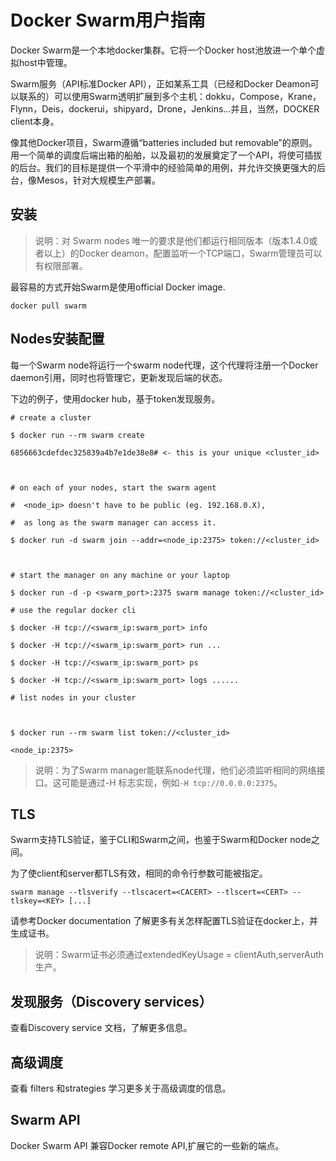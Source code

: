 # Docker Swarm用户指南

Docker Swarm是一个本地docker集群。它将一个Docker host池放进一个单个虚拟host中管理。

Swarm服务（API标准Docker API），正如某系工具（已经和Docker Deamon可以联系的）可以使用Swarm透明扩展到多个主机：dokku，Compose，Krane，Flynn，Deis，dockerui，shipyard，Drone，Jenkins…并且，当然，DOCKER client本身。

像其他Docker项目，Swarm遵循“batteries included but removable”的原则。用一个简单的调度后端出箱的船舶，以及最初的发展奠定了一个API，将使可插拔的后台。我们的目标是提供一个平滑中的经验简单的用例，并允许交换更强大的后台，像Mesos，针对大规模生产部署。

## 安装

> 说明：对 Swarm nodes 唯一的要求是他们都运行相同版本（版本1.4.0或者以上）的Docker deamon，配置监听一个TCP端口，Swarm管理员可以有权限部署。

最容易的方式开始Swarm是使用official Docker image.

	docker pull swarm

## Nodes安装配置

每一个Swarm node将运行一个swarm node代理，这个代理将注册一个Docker daemon引用，同时也将管理它，更新发现后端的状态。

下边的例子，使用docker hub，基于token发现服务。

	# create a cluster

	$ docker run --rm swarm create

	6856663cdefdec325839a4b7e1de38e8# <- this is your unique <cluster_id>



	# on each of your nodes, start the swarm agent

	#  <node_ip> doesn't have to be public (eg. 192.168.0.X),

	#  as long as the swarm manager can access it.

	$ docker run -d swarm join --addr=<node_ip:2375> token://<cluster_id>



	# start the manager on any machine or your laptop

	$ docker run -d -p <swarm_port>:2375 swarm manage token://<cluster_id>

	# use the regular docker cli

	$ docker -H tcp://<swarm_ip:swarm_port> info

	$ docker -H tcp://<swarm_ip:swarm_port> run ...

	$ docker -H tcp://<swarm_ip:swarm_port> ps

	$ docker -H tcp://<swarm_ip:swarm_port> logs ......

	# list nodes in your cluster



	$ docker run --rm swarm list token://<cluster_id>

	<node_ip:2375>

> 说明：为了Swarm manager能联系node代理，他们必须监听相同的网络接口。这可能是通过-H 标志实现，例如`-H tcp://0.0.0.0:2375`。

## TLS

Swarm支持TLS验证，鉴于CLI和Swarm之间，也鉴于Swarm和Docker node之间。

为了使client和server都TLS有效，相同的命令行参数可能被指定。

`swarm manage --tlsverify --tlscacert=<CACERT> --tlscert=<CERT> --tlskey=<KEY> [...]`

请参考Docker documentation 了解更多有关怎样配置TLS验证在docker上，并生成证书。

> 说明：Swarm证书必须通过extendedKeyUsage = clientAuth,serverAuth生产。

## 发现服务（Discovery services）

查看Discovery service 文档，了解更多信息。

## 高级调度

查看 filters 和strategies 学习更多关于高级调度的信息。

## Swarm API

Docker Swarm API 兼容Docker remote API,扩展它的一些新的端点。

